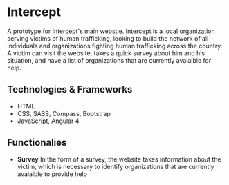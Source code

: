 # Intercept

A prototype for Intercept's main webstie. Intercept is a local organization serving victims of human trafficking, looking to build the network of all individuals and organizations fighting human trafficking across the country. A victim can visit the website, takes a quick survey about him and his situation, and have a list of organizations that are currently avaialble for help.

## Technologies & Frameworks 
- HTML
- CSS, SASS, Compass, Bootstrap
- JavaScript, Angular 4

## Functionalies
- **Survey** In the form of a survey, the website takes information about the victim, which is necessary to identify organizations that are currently avaialble to provide help
